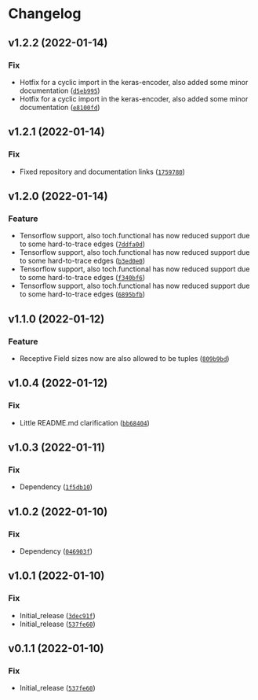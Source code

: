 # Changelog

<!--next-version-placeholder-->

## v1.2.2 (2022-01-14)
### Fix
* Hotfix for a cyclic import in the keras-encoder, also added some minor documentation ([`d5eb995`](https://github.com/MLRichter/receptive_field_analysis_toolbox/commit/d5eb995f6c25c28ee189a106bde2121896eaf16b))
* Hotfix for a cyclic import in the keras-encoder, also added some minor documentation ([`e8100fd`](https://github.com/MLRichter/receptive_field_analysis_toolbox/commit/e8100fd927975d825793060b6810fdfaf4df2891))

## v1.2.1 (2022-01-14)
### Fix
* Fixed repository and documentation links ([`1759780`](https://github.com/MLRichter/receptive_field_analysis_toolbox/commit/175978062acc536328ef59ab5f9d21a99828f3eb))

## v1.2.0 (2022-01-14)
### Feature
* Tensorflow support, also toch.functional has now reduced support due to some hard-to-trace edges ([`7ddfa0d`](https://github.com/MLRichter/receptive_field_analysis_toolbox/commit/7ddfa0d83212ef5b0936ec93f13ade1e2518cb3c))
* Tensorflow support, also toch.functional has now reduced support due to some hard-to-trace edges ([`b3ed0e0`](https://github.com/MLRichter/receptive_field_analysis_toolbox/commit/b3ed0e0e2b5baf6dff25c6176bb35ed40fab74cc))
* Tensorflow support, also toch.functional has now reduced support due to some hard-to-trace edges ([`f340bf6`](https://github.com/MLRichter/receptive_field_analysis_toolbox/commit/f340bf660a39a8eb31d2a9a2a3d897eb1d4b5677))
* Tensorflow support, also toch.functional has now reduced support due to some hard-to-trace edges ([`6895bfb`](https://github.com/MLRichter/receptive_field_analysis_toolbox/commit/6895bfb4d6453ddacb7fb00cac300943885c1fe3))

## v1.1.0 (2022-01-12)
### Feature
* Receptive Field sizes now are also allowed to be tuples ([`809b9bd`](https://github.com/MLRichter/receptive_field_analysis_toolbox/commit/809b9bda9455726f41ca6351e68474a3e900cee8))

## v1.0.4 (2022-01-12)
### Fix
* Little README.md clarification ([`bb68404`](https://github.com/MLRichter/receptive_field_analysis_toolbox/commit/bb68404d3998629157fdf1dc7b02c449603f09dd))

## v1.0.3 (2022-01-11)
### Fix
* Dependency ([`1f5db10`](https://github.com/MLRichter/receptive_field_analysis_toolbox/commit/1f5db1059f306ab45babe583649a1a24e85749ff))

## v1.0.2 (2022-01-10)
### Fix
* Dependency ([`046903f`](https://github.com/MLRichter/receptive_field_analysis_toolbox/commit/046903ff40052f48dde981f56ecc7961f1f5f76c))

## v1.0.1 (2022-01-10)
### Fix
* Initial_release ([`3dec91f`](https://github.com/MLRichter/receptive_field_analysis_toolbox/commit/3dec91f04683a0389442adc2bf5bbe8cc709783b))
* Initial_release ([`537fe60`](https://github.com/MLRichter/receptive_field_analysis_toolbox/commit/537fe6067940b5fb4121c5286076243e4ac482cf))

## v0.1.1 (2022-01-10)
### Fix
* Initial_release ([`537fe60`](https://github.com/MLRichter/receptive_field_analysis_toolbox/commit/537fe6067940b5fb4121c5286076243e4ac482cf))
